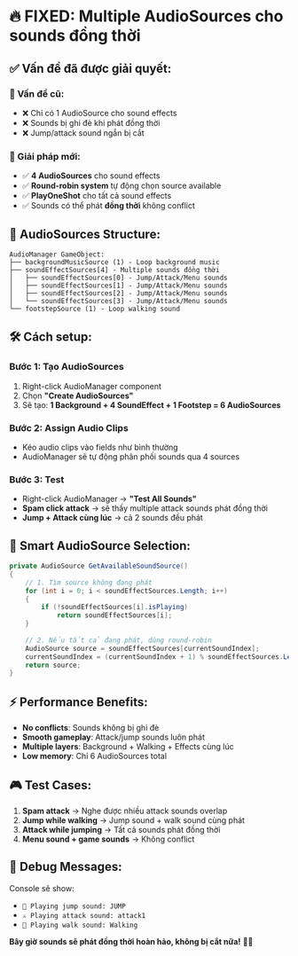# 🔥 FIXED: Multiple AudioSources cho sounds đồng thời

## ✅ Vấn đề đã được giải quyết:

### 🎯 Vấn đề cũ:
- ❌ Chỉ có 1 AudioSource cho sound effects
- ❌ Sounds bị ghi đè khi phát đồng thời
- ❌ Jump/attack sound ngắn bị cắt

### 🚀 Giải pháp mới:
- ✅ **4 AudioSources** cho sound effects
- ✅ **Round-robin system** tự động chọn source available
- ✅ **PlayOneShot** cho tất cả sound effects
- ✅ Sounds có thể phát **đồng thời** không conflict

## 🎵 AudioSources Structure:

```
AudioManager GameObject:
├── backgroundMusicSource (1) - Loop background music
├── soundEffectSources[4] - Multiple sounds đồng thời
│   ├── soundEffectSources[0] - Jump/Attack/Menu sounds
│   ├── soundEffectSources[1] - Jump/Attack/Menu sounds  
│   ├── soundEffectSources[2] - Jump/Attack/Menu sounds
│   └── soundEffectSources[3] - Jump/Attack/Menu sounds
└── footstepSource (1) - Loop walking sound
```

## 🛠️ Cách setup:

### Bước 1: Tạo AudioSources
1. Right-click AudioManager component
2. Chọn **"Create AudioSources"**
3. Sẽ tạo: **1 Background + 4 SoundEffect + 1 Footstep = 6 AudioSources**

### Bước 2: Assign Audio Clips
- Kéo audio clips vào fields như bình thường
- AudioManager sẽ tự động phân phối sounds qua 4 sources

### Bước 3: Test
- Right-click AudioManager → **"Test All Sounds"**
- **Spam click attack** → sẽ thấy multiple attack sounds phát đồng thời
- **Jump + Attack cùng lúc** → cả 2 sounds đều phát

## 🔧 Smart AudioSource Selection:

```csharp
private AudioSource GetAvailableSoundSource()
{
    // 1. Tìm source không đang phát
    for (int i = 0; i < soundEffectSources.Length; i++)
    {
        if (!soundEffectSources[i].isPlaying)
            return soundEffectSources[i];
    }
    
    // 2. Nếu tất cả đang phát, dùng round-robin
    AudioSource source = soundEffectSources[currentSoundIndex];
    currentSoundIndex = (currentSoundIndex + 1) % soundEffectSources.Length;
    return source;
}
```

## ⚡ Performance Benefits:

- **No conflicts**: Sounds không bị ghi đè
- **Smooth gameplay**: Attack/jump sounds luôn phát
- **Multiple layers**: Background + Walking + Effects cùng lúc
- **Low memory**: Chỉ 6 AudioSources total

## 🎮 Test Cases:

1. **Spam attack** → Nghe được nhiều attack sounds overlap
2. **Jump while walking** → Jump sound + walk sound cùng phát  
3. **Attack while jumping** → Tất cả sounds phát đồng thời
4. **Menu sound + game sounds** → Không conflict

## 📝 Debug Messages:

Console sẽ show:
- `🦘 Playing jump sound: JUMP`
- `⚔️ Playing attack sound: attack1`
- `🚶 Playing walk sound: Walking`

**Bây giờ sounds sẽ phát đồng thời hoàn hảo, không bị cắt nữa!** 🎵🔥
